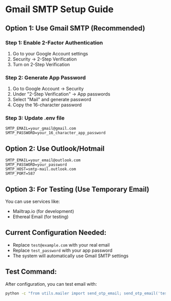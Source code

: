 # Gmail SMTP Setup Guide

## Option 1: Use Gmail SMTP (Recommended)

### Step 1: Enable 2-Factor Authentication
1. Go to your Google Account settings
2. Security → 2-Step Verification
3. Turn on 2-Step Verification

### Step 2: Generate App Password
1. Go to Google Account → Security
2. Under "2-Step Verification" → App passwords
3. Select "Mail" and generate password
4. Copy the 16-character password

### Step 3: Update .env file
```env
SMTP_EMAIL=your_gmail@gmail.com
SMTP_PASSWORD=your_16_character_app_password
```

## Option 2: Use Outlook/Hotmail
```env
SMTP_EMAIL=your_email@outlook.com
SMTP_PASSWORD=your_password
SMTP_HOST=smtp-mail.outlook.com
SMTP_PORT=587
```

## Option 3: For Testing (Use Temporary Email)
You can use services like:
- Mailtrap.io (for development)
- Ethereal Email (for testing)

## Current Configuration Needed:
- Replace `test@example.com` with your real email
- Replace `test_password` with your app password
- The system will automatically use Gmail SMTP settings

## Test Command:
After configuration, you can test email with:
```bash
python -c "from utils.mailer import send_otp_email; send_otp_email('test@recipient.com', '123456')"
```
